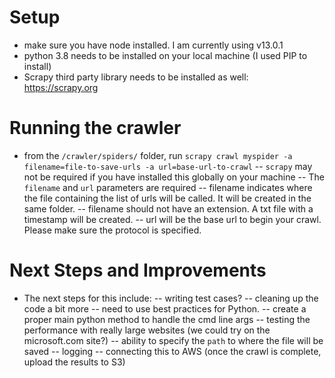 # Setup

- make sure you have node installed. I am currently using v13.0.1
- python 3.8 needs to be installed on your local machine (I used PIP to install)
- Scrapy third party library needs to be installed as well: https://scrapy.org

# Running the crawler

- from the `/crawler/spiders/` folder, run `scrapy crawl myspider -a filename=file-to-save-urls -a url=base-url-to-crawl`
  -- `scrapy` may not be required if you have installed this globally on your machine
  -- The `filename` and `url` parameters are required
  -- filename indicates where the file containing the list of urls will be called. It will be created in the same folder.
  -- filename should not have an extension. A txt file with a timestamp will be created.
  -- url will be the base url to begin your crawl. Please make sure the protocol is specified.

# Next Steps and Improvements

- The next steps for this include:
  -- writing test cases?
  -- cleaning up the code a bit more
  -- need to use best practices for Python.
  -- create a proper main python method to handle the cmd line args
  -- testing the performance with really large websites (we could try on the microsoft.com site?)
  -- ability to specify the `path` to where the file will be saved
  -- logging
  -- connecting this to AWS (once the crawl is complete, upload the results to S3)
